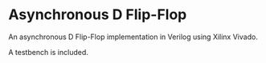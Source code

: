 # Asynchronous D Flip-Flop

An asynchronous D Flip-Flop implementation in Verilog using Xilinx Vivado.

A testbench is included.